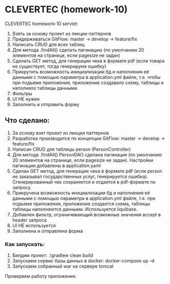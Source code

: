 <h1>CLEVERTEC (homework-10)</h1>

<p>CLEVERTEC homework-10 servlet:</p>
<ol>
<li>Взять за основу проект из лекции паттернов</li>
<li>Придерживаться GitFlow: master -> develop -> feature/fix</li>
<li>Написать CRUD для всех таблиц</li>
<li>
Для метода .findAll() сделать пагинацию (по умолчанию 20 элементов на странице, если pagesize не задан)
</li>
<li>
Сделать GET метод, для генерации чека в формате pdf (если товара не существует, тогда генерируем ошибку)
</li>
<li>
Прикрутить возможность инициализации бд и наполнения её данными с помощью параметра в application.yml файле, 
т.е. чтобы при подъеме приложения,  приложение создавало схему, таблицы и наполняло таблицы данными
</li>
<li>Фильтры</li>
<li>UI НЕ нужен</li>
<li>Заполнить и отправить форму</li>
</ol>

<h2>Что сделано:</h2>
<ol>
<li>За основу взят проект из лекции паттернов</li>
<li>Разработка производится по концепции GitFlow: master -> develop -> feature/fix</li>
<li>Написан CRUD для таблицы person (PersonController) </li>
<li>
Для метода .findAll() PersonDAO сделана пагинация (по умолчанию 20 элементов на странице, если pagesize не задан).
Настройки пагинации добавлены в application.yaml
</li>
<li>
Сделан GET метод, для генерации чека в формате pdf (если person не заказывал государственных услуг, 
генерируется ошибка).
Сгенерированный чек сохраняется и отдается в pdf-формате по запросу.
</li>
<li>
Прикручена возможность инициализации бд и наполнения её данными с помощью параметра в application.yml файле, 
т.е. при подъеме приложения,  приложение создается схема, таблицы таблицы наполняются данными. Используется 
liquibase.
</li>
<li>Добавлен фильтр, ограничивающий возможные значения accept в header запроса</li>
<li>UI НЕ используется</li>
<li>Заполнена и отправлена форма</li>
</ol>

<h3>Как запускать:</h3>
<ol>
<li>Билдим проект: .\gradlew clean build</li>
<li>Запускаем сервис базы данных в docker: docker-compose up -d</li>
<li>Запускаем собранный war на сервере tomcat</li>
</ol>
<p>Проверяем работу приложения.</p>
